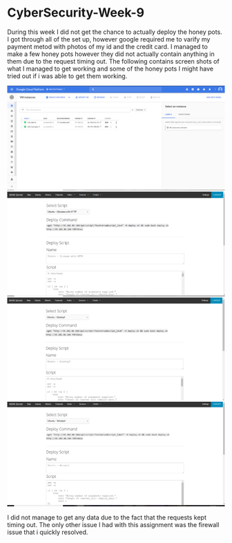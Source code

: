 # CyberSecurity-Week-9

During this week I did not get the chance to actually deploy the honey pots. I got through all of the set up, however google required me to varify my payment metod with photos of my id and the credit card. I managed to make a few honey pots however they did not actually contain anything in them due to the request timing out. The following contains screen shots of what I managed to get working and some of the honey pots I might have tried out if i was able to get them working.


<img src="HoneyPot.PNG" width="800">


<img src="Deployment 1.PNG" width="800">
<img src="Deployment 2.PNG" width="800">
<img src="Deployment 3.PNG" width="800">




I did not manage to get any data due to the fact that the requests kept timing out. The only other issue I had with this assignment was the firewall issue that i quickly resolved.
